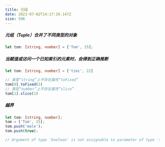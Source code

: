 ```yaml
---
title: 元组
date: 2023-07-02T14:17:19.147Z
size: 596
---
```

##### 元组（Tuple）合并了不同类型的对象

```typescript
let tom: [string, number] = ['Tom', 25];
```

##### 当赋值或访问一个已知索引的元素时，会得到正确推断

```typescript
let tom: [string, number] = ['timi', 22]

// 类型“string”上不存在属性“toFixed”
tom[0].toFixed(2)
// 类型“number”上不存在属性“slice”
tom[1].slice(1)
```

##### 越界

```typescript
let tom: [string, number];
tom = ['Tom', 25];
tom.push('male');
tom.push(true);

// Argument of type 'boolean' is not assignable to parameter of type 'string | number'.
```

